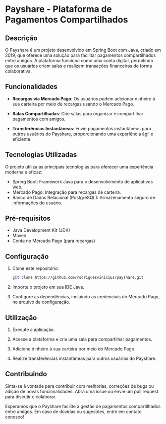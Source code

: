 # Payshare - Plataforma de Pagamentos Compartilhados

## Descrição

O Payshare é um projeto desenvolvido em Spring Boot com Java, criado em 2019, que oferece uma solução para facilitar pagamentos compartilhados entre amigos. A plataforma funciona como uma conta digital, permitindo que os usuários criem salas e realizem transações financeiras de forma colaborativa.

## Funcionalidades

- **Recargas via Mercado Pago**: Os usuários podem adicionar dinheiro à sua carteira por meio de recargas usando o Mercado Pago.

- **Salas Compartilhadas**: Crie salas para organizar e compartilhar pagamentos com amigos.

- **Transferências Instantâneas**: Envie pagamentos instantâneos para outros usuários do Payshare, proporcionando uma experiência ágil e eficiente.

## Tecnologias Utilizadas

O projeto utiliza as principais tecnologias para oferecer uma experiência moderna e eficaz:

- Spring Boot: Framework Java para o desenvolvimento de aplicativos web.
- Mercado Pago: Integração para recargas de carteira.
- Banco de Dados Relacional (PostgreSQL): Armazenamento seguro de informações do usuário.

## Pré-requisitos

- Java Development Kit (JDK)
- Maven
- Conta no Mercado Pago (para recargas)

## Configuração

1. Clone este repositório:

    ```bash
    git clone https://github.com/rodriguesvinicius/payshare.git
    ```

2. Importe o projeto em sua IDE Java.

3. Configure as dependências, incluindo as credenciais do Mercado Pago, no arquivo de configuração.

## Utilização

1. Execute a aplicação.

2. Acesse a plataforma e crie uma sala para compartilhar pagamentos.

3. Adicione dinheiro à sua carteira por meio do Mercado Pago.

4. Realize transferências instantâneas para outros usuários do Payshare.

## Contribuindo

Sinta-se à vontade para contribuir com melhorias, correções de bugs ou adição de novas funcionalidades. Abra uma issue ou envie um pull request para discutir e colaborar.

Esperamos que o Payshare facilite a gestão de pagamentos compartilhados entre amigos. Em caso de dúvidas ou sugestões, entre em contato conosco!
